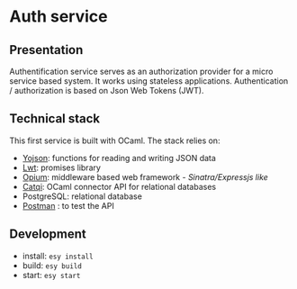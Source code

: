 # Auth service

## Presentation

Authentification service serves as an authorization provider for a micro service based system.
It works using stateless applications. Authentication / authorization is based on Json Web Tokens (JWT).

## Technical stack

This first service is built with OCaml. The stack relies on:
- [Yojson](https://ocaml-community.github.io/yojson/yojson/Yojson/index.html): functions for reading and writing JSON data
- [Lwt](https://ocsigen.org/lwt/5.3.0/manual/manual): promises library
- [Opium](https://rgrinberg.github.io/opium/opium/index.html#overview): middleware based web framework - _Sinatra/Expressjs like_
- [Catqi](https://paurkedal.github.io/ocaml-caqti/index.html): OCaml connector API for relational databases
- PostgreSQL: relational database
- [Postman](https://www.postman.com/downloads/) : to test the API

## Development

- install: `esy install`
- build: `esy build`
- start: `esy start`